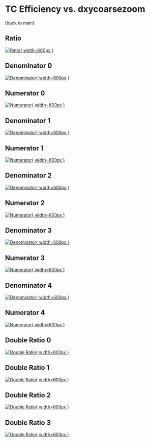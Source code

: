 # TC Efficiency vs. dxycoarsezoom

[[back to main](./)]



## Ratio

[![Ratio](../mtv/var/TC_vtr_211_-1_eff_dxycoarsezoom.png){ width=600px }](../mtv/var/TC_vtr_211_-1_eff_dxycoarsezoom.pdf)

## Denominator 0

[![Denominator](../mtv/den/TC_vtr_211_-1_eff_dxycoarsezoom_den0.png){ width=600px }](../mtv/den/TC_vtr_211_-1_eff_dxycoarsezoom_den0.pdf)

## Numerator 0

[![Numerator](../mtv/num/TC_vtr_211_-1_eff_dxycoarsezoom_num0.png){ width=600px }](../mtv/num/TC_vtr_211_-1_eff_dxycoarsezoom_num0.pdf)

## Denominator 1

[![Denominator](../mtv/den/TC_vtr_211_-1_eff_dxycoarsezoom_den1.png){ width=600px }](../mtv/den/TC_vtr_211_-1_eff_dxycoarsezoom_den1.pdf)

## Numerator 1

[![Numerator](../mtv/num/TC_vtr_211_-1_eff_dxycoarsezoom_num1.png){ width=600px }](../mtv/num/TC_vtr_211_-1_eff_dxycoarsezoom_num1.pdf)

## Denominator 2

[![Denominator](../mtv/den/TC_vtr_211_-1_eff_dxycoarsezoom_den2.png){ width=600px }](../mtv/den/TC_vtr_211_-1_eff_dxycoarsezoom_den2.pdf)

## Numerator 2

[![Numerator](../mtv/num/TC_vtr_211_-1_eff_dxycoarsezoom_num2.png){ width=600px }](../mtv/num/TC_vtr_211_-1_eff_dxycoarsezoom_num2.pdf)

## Denominator 3

[![Denominator](../mtv/den/TC_vtr_211_-1_eff_dxycoarsezoom_den3.png){ width=600px }](../mtv/den/TC_vtr_211_-1_eff_dxycoarsezoom_den3.pdf)

## Numerator 3

[![Numerator](../mtv/num/TC_vtr_211_-1_eff_dxycoarsezoom_num3.png){ width=600px }](../mtv/num/TC_vtr_211_-1_eff_dxycoarsezoom_num3.pdf)

## Denominator 4

[![Denominator](../mtv/den/TC_vtr_211_-1_eff_dxycoarsezoom_den4.png){ width=600px }](../mtv/den/TC_vtr_211_-1_eff_dxycoarsezoom_den4.pdf)

## Numerator 4

[![Numerator](../mtv/num/TC_vtr_211_-1_eff_dxycoarsezoom_num4.png){ width=600px }](../mtv/num/TC_vtr_211_-1_eff_dxycoarsezoom_num4.pdf)

## Double Ratio 0

[![Double Ratio](../mtv/ratio/TC_vtr_211_-1_eff_dxycoarsezoom_ratio0.png){ width=600px }](../mtv/ratio/TC_vtr_211_-1_eff_dxycoarsezoom_ratio0.pdf)

## Double Ratio 1

[![Double Ratio](../mtv/ratio/TC_vtr_211_-1_eff_dxycoarsezoom_ratio1.png){ width=600px }](../mtv/ratio/TC_vtr_211_-1_eff_dxycoarsezoom_ratio1.pdf)

## Double Ratio 2

[![Double Ratio](../mtv/ratio/TC_vtr_211_-1_eff_dxycoarsezoom_ratio2.png){ width=600px }](../mtv/ratio/TC_vtr_211_-1_eff_dxycoarsezoom_ratio2.pdf)

## Double Ratio 3

[![Double Ratio](../mtv/ratio/TC_vtr_211_-1_eff_dxycoarsezoom_ratio3.png){ width=600px }](../mtv/ratio/TC_vtr_211_-1_eff_dxycoarsezoom_ratio3.pdf)

